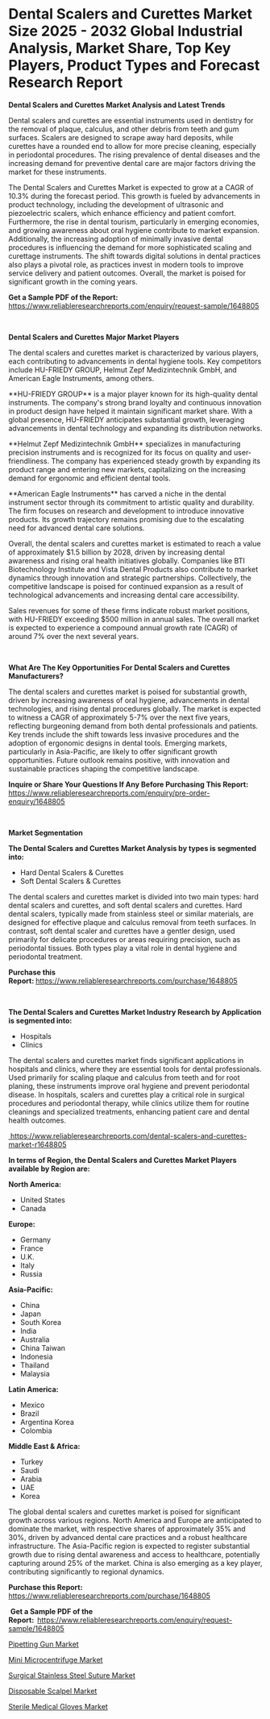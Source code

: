 <p><h1>Dental Scalers and Curettes Market Size 2025 - 2032 Global Industrial Analysis, Market Share, Top Key Players, Product Types and Forecast Research Report</h1></p><p><strong>Dental Scalers and Curettes Market Analysis and Latest Trends</strong></p>
<p><p>Dental scalers and curettes are essential instruments used in dentistry for the removal of plaque, calculus, and other debris from teeth and gum surfaces. Scalers are designed to scrape away hard deposits, while curettes have a rounded end to allow for more precise cleaning, especially in periodontal procedures. The rising prevalence of dental diseases and the increasing demand for preventive dental care are major factors driving the market for these instruments.</p><p>The Dental Scalers and Curettes Market is expected to grow at a CAGR of 10.3% during the forecast period. This growth is fueled by advancements in product technology, including the development of ultrasonic and piezoelectric scalers, which enhance efficiency and patient comfort. Furthermore, the rise in dental tourism, particularly in emerging economies, and growing awareness about oral hygiene contribute to market expansion. Additionally, the increasing adoption of minimally invasive dental procedures is influencing the demand for more sophisticated scaling and curettage instruments. The shift towards digital solutions in dental practices also plays a pivotal role, as practices invest in modern tools to improve service delivery and patient outcomes. Overall, the market is poised for significant growth in the coming years.</p></p>
<p><strong>Get a Sample PDF of the Report:&nbsp;</strong> <a href="https://www.reliableresearchreports.com/enquiry/request-sample/1648805?utm_campaign=33&utm_medium=2&utm_source=Github&utm_content=ia&utm_term=03032025&utm_id=dental-scalers-and-curettes">https://www.reliableresearchreports.com/enquiry/request-sample/1648805</a></p>
<p>&nbsp;</p>
<p><strong>Dental Scalers and Curettes Major Market Players</strong></p>
<p><p>The dental scalers and curettes market is characterized by various players, each contributing to advancements in dental hygiene tools. Key competitors include HU-FRIEDY GROUP, Helmut Zepf Medizintechnik GmbH, and American Eagle Instruments, among others.</p><p>**HU-FRIEDY GROUP** is a major player known for its high-quality dental instruments. The company's strong brand loyalty and continuous innovation in product design have helped it maintain significant market share. With a global presence, HU-FRIEDY anticipates substantial growth, leveraging advancements in dental technology and expanding its distribution networks.</p><p>**Helmut Zepf Medizintechnik GmbH** specializes in manufacturing precision instruments and is recognized for its focus on quality and user-friendliness. The company has experienced steady growth by expanding its product range and entering new markets, capitalizing on the increasing demand for ergonomic and efficient dental tools.</p><p>**American Eagle Instruments** has carved a niche in the dental instrument sector through its commitment to artistic quality and durability. The firm focuses on research and development to introduce innovative products. Its growth trajectory remains promising due to the escalating need for advanced dental care solutions.</p><p>Overall, the dental scalers and curettes market is estimated to reach a value of approximately $1.5 billion by 2028, driven by increasing dental awareness and rising oral health initiatives globally. Companies like BTI Biotechnology Institute and Vista Dental Products also contribute to market dynamics through innovation and strategic partnerships. Collectively, the competitive landscape is poised for continued expansion as a result of technological advancements and increasing dental care accessibility. </p><p>Sales revenues for some of these firms indicate robust market positions, with HU-FRIEDY exceeding $500 million in annual sales. The overall market is expected to experience a compound annual growth rate (CAGR) of around 7% over the next several years.</p></p>
<p>&nbsp;</p>
<p><strong>What Are The Key Opportunities For Dental Scalers and Curettes Manufacturers?</strong></p>
<p><p>The dental scalers and curettes market is poised for substantial growth, driven by increasing awareness of oral hygiene, advancements in dental technologies, and rising dental procedures globally. The market is expected to witness a CAGR of approximately 5-7% over the next five years, reflecting burgeoning demand from both dental professionals and patients. Key trends include the shift towards less invasive procedures and the adoption of ergonomic designs in dental tools. Emerging markets, particularly in Asia-Pacific, are likely to offer significant growth opportunities. Future outlook remains positive, with innovation and sustainable practices shaping the competitive landscape.</p></p>
<p><strong>Inquire or Share Your Questions If Any Before Purchasing This Report:</strong> <a href="https://www.reliableresearchreports.com/enquiry/pre-order-enquiry/1648805?utm_campaign=33&utm_medium=2&utm_source=Github&utm_content=ia&utm_term=03032025&utm_id=dental-scalers-and-curettes">https://www.reliableresearchreports.com/enquiry/pre-order-enquiry/1648805</a></p>
<p>&nbsp;</p>
<p><strong>Market Segmentation</strong></p>
<p><strong>The Dental Scalers and Curettes Market Analysis by types is segmented into:</strong></p>
<p><ul><li>Hard Dental Scalers & Curettes</li><li>Soft Dental Scalers & Curettes</li></ul></p>
<p><p>The dental scalers and curettes market is divided into two main types: hard dental scalers and curettes, and soft dental scalers and curettes. Hard dental scalers, typically made from stainless steel or similar materials, are designed for effective plaque and calculus removal from teeth surfaces. In contrast, soft dental scaler and curettes have a gentler design, used primarily for delicate procedures or areas requiring precision, such as periodontal tissues. Both types play a vital role in dental hygiene and periodontal treatment.</p></p>
<p><strong>Purchase this Report:&nbsp;</strong><a href="https://www.reliableresearchreports.com/purchase/1648805?utm_campaign=33&utm_medium=2&utm_source=Github&utm_content=ia&utm_term=03032025&utm_id=dental-scalers-and-curettes">https://www.reliableresearchreports.com/purchase/1648805</a></p>
<p>&nbsp;</p>
<p><strong>The Dental Scalers and Curettes Market Industry Research by Application is segmented into:</strong></p>
<p><ul><li>Hospitals</li><li>Clinics</li></ul></p>
<p><p>The dental scalers and curettes market finds significant applications in hospitals and clinics, where they are essential tools for dental professionals. Used primarily for scaling plaque and calculus from teeth and for root planing, these instruments improve oral hygiene and prevent periodontal disease. In hospitals, scalers and curettes play a critical role in surgical procedures and periodontal therapy, while clinics utilize them for routine cleanings and specialized treatments, enhancing patient care and dental health outcomes.</p></p>
<p><a href="https://www.reliableresearchreports.com/dental-scalers-and-curettes-market-r1648805?utm_campaign=33&utm_medium=2&utm_source=Github&utm_content=ia&utm_term=03032025&utm_id=dental-scalers-and-curettes">&nbsp;https://www.reliableresearchreports.com/dental-scalers-and-curettes-market-r1648805</a></p>
<p><strong>In terms of Region, the Dental Scalers and Curettes Market Players available by Region are:</strong></p>
<p>
    <p> <strong> North America: </strong>
        <ul>
            <li>United States</li>
            <li>Canada</li>
        </ul>
        </p> 
    <p> <strong> Europe: </strong>
        <ul>
            <li>Germany</li>
            <li>France</li>
            <li>U.K.</li>
            <li>Italy</li>
            <li>Russia</li>
        </ul>
        </p> 
    <p> <strong> Asia-Pacific: </strong>
        <ul>
            <li>China</li>
            <li>Japan</li>
            <li>South Korea</li>
            <li>India</li>
            <li>Australia</li>
            <li>China Taiwan</li>
            <li>Indonesia</li>
            <li>Thailand</li>
            <li>Malaysia</li>
        </ul>
        </p> 
    <p> <strong> Latin America: </strong>
        <ul>
            <li>Mexico</li>
            <li>Brazil</li>
            <li>Argentina Korea</li>
            <li>Colombia</li>
        </ul>
        </p> 
    <p> <strong> Middle East & Africa: </strong>
        <ul>
            <li>Turkey</li>
            <li>Saudi</li>
            <li>Arabia</li>
            <li>UAE</li>
            <li>Korea</li>
        </ul>
    </p>
    </p>
<p><p>The global dental scalers and curettes market is poised for significant growth across various regions. North America and Europe are anticipated to dominate the market, with respective shares of approximately 35% and 30%, driven by advanced dental care practices and a robust healthcare infrastructure. The Asia-Pacific region is expected to register substantial growth due to rising dental awareness and access to healthcare, potentially capturing around 25% of the market. China is also emerging as a key player, contributing significantly to regional dynamics.</p></p>
<p><strong>Purchase this Report: </strong><a href="https://www.reliableresearchreports.com/purchase/1648805?utm_campaign=33&utm_medium=2&utm_source=Github&utm_content=ia&utm_term=03032025&utm_id=dental-scalers-and-curettes">https://www.reliableresearchreports.com/purchase/1648805</a></p>
<p>&nbsp;<strong>Get a Sample PDF of the Report:&nbsp;&nbsp;</strong><a href="https://www.reliableresearchreports.com/enquiry/request-sample/1648805?utm_campaign=33&utm_medium=2&utm_source=Github&utm_content=ia&utm_term=03032025&utm_id=dental-scalers-and-curettes">https://www.reliableresearchreports.com/enquiry/request-sample/1648805</a></p>
<p><strong></strong></p>
<p><p><a href="https://github.com/rocicbenton/Market-Research-Report-List-1/blob/main/pipetting-gun-market.md?utm_campaign=33&utm_medium=2&utm_source=Github&utm_content=ia&utm_term=03032025&utm_id=dental-scalers-and-curettes">Pipetting Gun Market</a></p><p><a href="https://github.com/filinjaic7/Market-Research-Report-List-1/blob/main/mini-microcentrifuge-market.md?utm_campaign=33&utm_medium=2&utm_source=Github&utm_content=ia&utm_term=03032025&utm_id=dental-scalers-and-curettes">Mini Microcentrifuge Market</a></p><p><a href="https://github.com/vinetpluidyq/Market-Research-Report-List-1/blob/main/surgical-stainless-steel-suture-market.md?utm_campaign=33&utm_medium=2&utm_source=Github&utm_content=ia&utm_term=03032025&utm_id=dental-scalers-and-curettes">Surgical Stainless Steel Suture Market</a></p><p><a href="https://github.com/reeseberro3j/Market-Research-Report-List-1/blob/main/disposable-scalpel-market.md?utm_campaign=33&utm_medium=2&utm_source=Github&utm_content=ia&utm_term=03032025&utm_id=dental-scalers-and-curettes">Disposable Scalpel Market</a></p><p><a href="https://github.com/bourgnimeru5/Market-Research-Report-List-1/blob/main/sterile-medical-gloves-market.md?utm_campaign=33&utm_medium=2&utm_source=Github&utm_content=ia&utm_term=03032025&utm_id=dental-scalers-and-curettes">Sterile Medical Gloves Market</a></p></p>